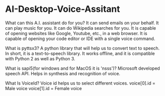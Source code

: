 # AI-Desktop-Voice-Assitant

What can this A.I. assistant do for you?
It can send emails on your behalf.
It can play music for you.
It can do Wikipedia searches for you.
It is capable of opening websites like Google, Youtube, etc., in a web browser.
It is capable of opening your code editor or IDE with a single voice command.


What is pyttsx3?
A python library that will help us to convert text to speech. In short, it is a text-to-speech library.
It works offline, and it is compatible with Python 2 as well as Python 3.

What is sapi5(for windows and for MacOS it is 'nsss')?
Microsoft developed speech API.
Helps in synthesis and recognition of voice.

What Is VoiceId?
Voice id helps us to select different voices.
voice[0].id = Male voice 
voice[1].id = Female voice
